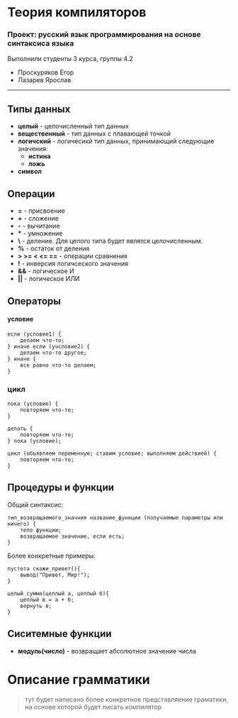 # Теория компиляторов

### Проект: русский язык программирования на основе синтаксиса языка 
Выполнили студенты 3 курса, группы 4.2
- Проскуряков Егор
- Лазарев Ярослав
* * *
## Типы данных
- **целый** - целочисленный тип данных
- **вещественный** - тип данных с плавающей точкой
- **логичский** - логичесикй тип данных, принимающий следующие значения:
  - **истина**
  - **ложь**
- **символ**

## Операции
- **=** - присвоение
- **+** - сложение
- **-** - вычитание
- **\*** - умножение
- **\\** - деление. Для целого типа будет являтся целочисленным.
- **%** - остаток от деления 
- **>  >=  <  <=  ==** - операции сравнения 
- **!** - инверсия логичсеского значения
- **&&** - логическое И
- **||** - логическое ИЛИ


## Операторы
#### условие
```
если (условие1) {
    делаем что-то;
} иначе если (учсловие2) {
    делаем что-то другое;
} иначе {
    все равно что-то делаем;
}
```
### цикл
```
пока (условие) {
    повторяем что-то;
}
```
```
делать {
    повторяем что-то;
} пока (условие);
```
```
цикл (объявляем переменную; ставим условие; выполняем действией) {
    повторяем что-то;
}
```

## Процедуры и функции
Общий синтаксис:
```
тип_возвращаемого_значния название_функции (получаемые параметры или ничего) {
    тело функции;
    возвращаемое значение, если есть;
}
```
Более конкретные примеры:
```
пустота скажи_привет(){
    вывод("Привет, Мир!");
}
```
```
целый сумма(целлый а, целлый б){
    целлый в = а + б;
    вернуть в;
}
```
## Сиситемные функции
- **модуль(число)** - возвращает абсолютное значение числа

# Описание грамматики 
> тут будет написано более конкретное представляение граматики, на основе которой будет писать компилятор




